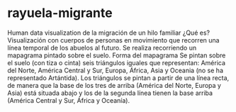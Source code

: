 # rayuela-migrante
Human data visualization de la migración de un hilo familiar
¿Qué es?
Visualización con cuerpos de personas en movimiento que recorren una línea temporal de los abuelos al futuro. Se realiza recorriendo un mapagrama pintado sobre el suelo.
Forma del mapagrama
Se pintan sobre el suelo (con tiza o cinta) seis triángulos iguales que representan: América del Norte, América Central y Sur, Europa, África, Asia y Oceania (no se ha representado Artántida). Los triángulos se pintan a partir de una línea recta, de manera que la base de los tres de arriba (América del Norte, Europa y Asia) está situada abajo y los de la segunda línea tienen la base arriba (América Central y Sur, África y Oceanía).
